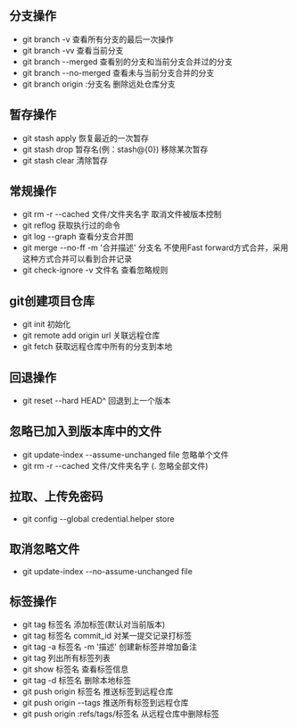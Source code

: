 ## 分支操作
* git branch -v 查看所有分支的最后一次操作
* git branch -vv 查看当前分支
* git branch --merged 查看别的分支和当前分支合并过的分支
* git branch --no-merged 查看未与当前分支合并的分支
* git branch origin :分支名 删除远处仓库分支

## 暂存操作
*  git stash apply 恢复最近的一次暂存
*  git stash drop 暂存名(例：stash@{0}) 移除某次暂存
*  git stash clear 清除暂存

## 常规操作
*  git rm -r --cached 文件/文件夹名字 取消文件被版本控制
*  git reflog 获取执行过的命令
*  git log --graph 查看分支合并图
*  git merge --no-ff -m '合并描述' 分支名 不使用Fast forward方式合并，采用这种方式合并可以看到合并记录
*  git check-ignore -v 文件名 查看忽略规则

## git创建项目仓库
*  git init 初始化
*  git remote add origin url 关联远程仓库
*  git fetch 获取远程仓库中所有的分支到本地

## 回退操作
*  git reset --hard HEAD^ 回退到上一个版本

## 忽略已加入到版本库中的文件
*  git update-index --assume-unchanged file 忽略单个文件
*  git rm -r --cached 文件/文件夹名字 (. 忽略全部文件)

## 拉取、上传免密码
*  git config --global credential.helper store

## 取消忽略文件
*  git update-index --no-assume-unchanged file

## 标签操作
* git tag 标签名 添加标签(默认对当前版本)
* git tag 标签名 commit_id 对某一提交记录打标签
* git tag -a 标签名 -m '描述' 创建新标签并增加备注
* git tag 列出所有标签列表
* git show 标签名 查看标签信息
* git tag -d 标签名 删除本地标签
* git push origin 标签名 推送标签到远程仓库
* git push origin --tags 推送所有标签到远程仓库
* git push origin :refs/tags/标签名 从远程仓库中删除标签


